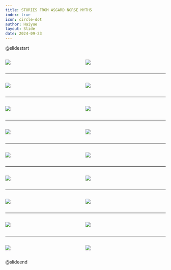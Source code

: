 ```yaml
---
title: STORIES FROM ASGARD NORSE MYTHS
index: true
icon: circle-dot
author: Haiyue
layout: Slide
date: 2024-09-23
---
```

 
@slidestart

<div style="display:flex">
<div style="flex:1">

![](/reading/english/Level-V/STORIES%20FROM%20ASGARD%20NORSE%20MYTHS/001.webp)
</div>
<div style="flex:1">

![](/reading/english/Level-V/STORIES%20FROM%20ASGARD%20NORSE%20MYTHS/002.webp)
</div>
</div>

---

<div style="display:flex">
<div style="flex:1">

![](/reading/english/Level-V/STORIES%20FROM%20ASGARD%20NORSE%20MYTHS/003.webp)
</div>
<div style="flex:1">

![](/reading/english/Level-V/STORIES%20FROM%20ASGARD%20NORSE%20MYTHS/004.webp)
</div>
</div>

---

<div style="display:flex">
<div style="flex:1">

![](/reading/english/Level-V/STORIES%20FROM%20ASGARD%20NORSE%20MYTHS/005.webp)
</div>
<div style="flex:1">

![](/reading/english/Level-V/STORIES%20FROM%20ASGARD%20NORSE%20MYTHS/006.webp)
</div>
</div>

---

<div style="display:flex">
<div style="flex:1">

![](/reading/english/Level-V/STORIES%20FROM%20ASGARD%20NORSE%20MYTHS/007.webp)
</div>
<div style="flex:1">

![](/reading/english/Level-V/STORIES%20FROM%20ASGARD%20NORSE%20MYTHS/008.webp)
</div>
</div>

---

<div style="display:flex">
<div style="flex:1">

![](/reading/english/Level-V/STORIES%20FROM%20ASGARD%20NORSE%20MYTHS/009.webp)
</div>
<div style="flex:1">

![](/reading/english/Level-V/STORIES%20FROM%20ASGARD%20NORSE%20MYTHS/010.webp)
</div>
</div>

---

<div style="display:flex">
<div style="flex:1">

![](/reading/english/Level-V/STORIES%20FROM%20ASGARD%20NORSE%20MYTHS/011.webp)
</div>
<div style="flex:1">

![](/reading/english/Level-V/STORIES%20FROM%20ASGARD%20NORSE%20MYTHS/012.webp)
</div>
</div>

---

<div style="display:flex">
<div style="flex:1">

![](/reading/english/Level-V/STORIES%20FROM%20ASGARD%20NORSE%20MYTHS/013.webp)
</div>
<div style="flex:1">

![](/reading/english/Level-V/STORIES%20FROM%20ASGARD%20NORSE%20MYTHS/014.webp)
</div>
</div>

---

<div style="display:flex">
<div style="flex:1">

![](/reading/english/Level-V/STORIES%20FROM%20ASGARD%20NORSE%20MYTHS/015.webp)
</div>
<div style="flex:1">

![](/reading/english/Level-V/STORIES%20FROM%20ASGARD%20NORSE%20MYTHS/016.webp)
</div>
</div>

---

<div style="display:flex">
<div style="flex:1">

![](/reading/english/Level-V/STORIES%20FROM%20ASGARD%20NORSE%20MYTHS/017.webp)
</div>
<div style="flex:1">

![](/reading/english/Level-V/STORIES%20FROM%20ASGARD%20NORSE%20MYTHS/018.webp)
</div>
</div>

@slideend